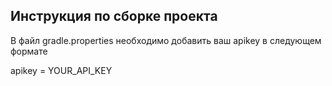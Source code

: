 ## Инструкция по сборке проекта
В файл gradle.properties необходимо добавить ваш apikey в следующем формате

apikey = YOUR_API_KEY